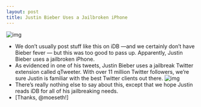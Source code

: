 ```yaml
---
layout: post
title: Justin Bieber Uses a Jailbroken iPhone
---
```

![img](http://media.idownloadblog.com/wp-content/uploads/2011/07/Justin-Bieber-Cydia.jpeg)
* We don’t usually post stuff like this on iDB —and we certainly don’t have Bieber fever — but this was too good to pass up. Apparently, Justin Bieber uses a jailbroken iPhone.
* As evidenced in one of his tweets, Justin Bieber uses a jailbreak Twitter extension called qTweeter. With over 11 million Twitter followers, we’re sure Justin is familiar with the best Twitter clients out there.
![img](http://media.idownloadblog.com/wp-content/uploads/2011/07/Justin-Bieber-Jailbreak.jpeg)
* There’s really nothing else to say about this, except that we hope Justin reads iDB for all of his jailbreaking needs.
* [Thanks, @moeseth!]

